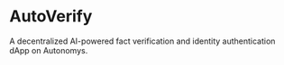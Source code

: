 # AutoVerify
A decentralized AI-powered fact verification and identity authentication dApp on Autonomys.
